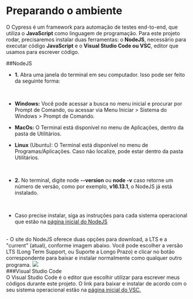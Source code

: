 # Preparando o ambiente

O Cypress é um framework para automação de testes end-to-end, que utiliza o __JavaScript__ como linguagem de programação. Para este projeto rodar, precisaremos instalar duas ferramentas: o __NodeJS__, necessário para executar código __JavaScript__ e o __Visual Studio Code ou VSC__, editor que usamos para escrever código.
<br>

##NodeJS

- **1.** Abra uma janela do terminal em seu computador. Isso pode ser feito da seguinte forma:
<br>

-  __Windows:__ Você pode acessar a busca no menu inicial e procurar por Prompt de Comando, ou acessar via Menu Iniciar > Sistema do Windows > Prompt de Comando.

- __MacOs:__ O Terminal está disponível no menu de Aplicações, dentro da pasta de Utilitários.

- __Linux__ (Ubuntu): O Terminal está disponível no menu de Programas/Aplicações. Caso não localize, pode estar dentro da pasta Utilitários.
<br>

- **2.** No terminal, digite node **--version** ou **node -v**  caso retorne um número de versão, como por exemplo, **v16.13.1**, o NodeJS já está instalado.
<br>

- Caso precise instalar, siga as instruções para cada sistema operacional que estão na <a href="https://nodejs.org/pt-br/">página inicial do NodeJS</a></p>
<br> 
- O site do NodeJS oferece duas opções para download, a LTS e a "current" (atual), conforme imagem abaixo. Você pode escolher a versão LTS (Long Term Support, ou Suporte a Longo Prazo) e clicar no botão correspondente para baixar e instalar normalmente como qualquer outro programa.
<img src="https://user-images.githubusercontent.com/98066667/193942963-a61b7b8e-1734-40b1-ad6c-d89ecc2e3c34.png">
<br>
###Visual Studio Code
<br>
O Visual Studio Code é o editor que escolhir utilizar para escrever meus códigos durante este projeto. O link para baixar e instalar de acordo com o seu sistema operacional estão na <a href="https://code.visualstudio.com/">página inicial do VSC.</a></p>

























